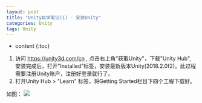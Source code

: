 ```yaml
---
layout: post
title: "Unity自学笔记(1) - 安装Unity"
categories: Unity
tags: Unity
---
```


* content
{:toc}

1.  访问 https://unity3d.com/cn , 点击右上角"获取Unity"，下载"Unity Hub",  安装完成后，打开"Installed"标签，安装最新版本Unity(2018.2.0f2)。此过程需要注册Unity账户，注册好登录就行了。
2.  打开Unity Hub > "Learn" 标签，将Getting Started栏目下四个工程下载好。

如图：
![](http://or9erg8ii.bkt.clouddn.com/unity-1.png)
